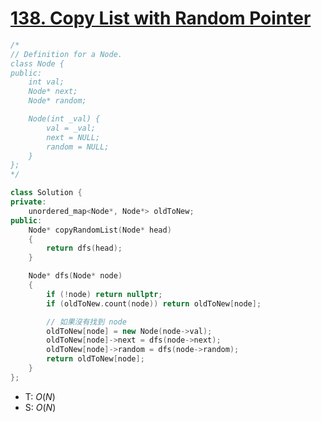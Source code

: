# [138\. Copy List with Random Pointer](https://leetcode.com/problems/copy-list-with-random-pointer/)


```cpp
/*
// Definition for a Node.
class Node {
public:
    int val;
    Node* next;
    Node* random;

    Node(int _val) {
        val = _val;
        next = NULL;
        random = NULL;
    }
};
*/

class Solution {
private:
    unordered_map<Node*, Node*> oldToNew;
public:
    Node* copyRandomList(Node* head)
    {
        return dfs(head);
    }

    Node* dfs(Node* node)
    {
        if (!node) return nullptr;
        if (oldToNew.count(node)) return oldToNew[node];

        // 如果沒有找到 node
        oldToNew[node] = new Node(node->val);
        oldToNew[node]->next = dfs(node->next);
        oldToNew[node]->random = dfs(node->random);
        return oldToNew[node];
    }
};
```
- T: $O(N)$
- S: $O(N)$


